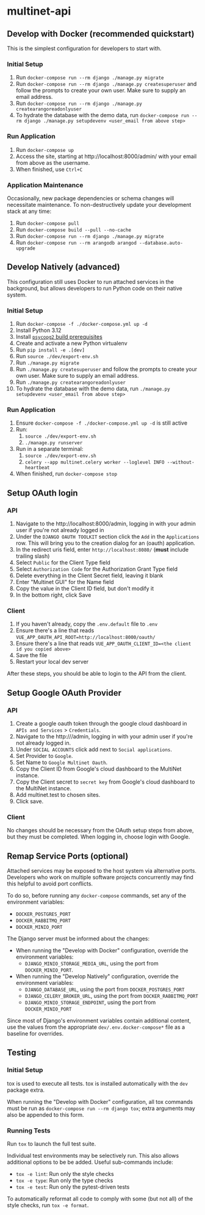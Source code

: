 # multinet-api

## Develop with Docker (recommended quickstart)
This is the simplest configuration for developers to start with.

### Initial Setup
1. Run `docker-compose run --rm django ./manage.py migrate`
2. Run `docker-compose run --rm django ./manage.py createsuperuser`
   and follow the prompts to create your own user. Make sure to supply an email address.
3. Run `docker-compose run --rm django ./manage.py createarangoreadonlyuser`
4. To hydrate the database with the demo data, run `docker-compose run --rm django ./manage.py setupdevenv <user_email from above step>`

### Run Application
1. Run `docker-compose up`
2. Access the site, starting at http://localhost:8000/admin/ with your email from above as the username.
3. When finished, use `Ctrl+C`

### Application Maintenance
Occasionally, new package dependencies or schema changes will necessitate
maintenance. To non-destructively update your development stack at any time:
1. Run `docker-compose pull`
2. Run `docker-compose build --pull --no-cache`
3. Run `docker-compose run --rm django ./manage.py migrate`
4. Run `docker-compose run --rm arangodb arangod --database.auto-upgrade`

## Develop Natively (advanced)
This configuration still uses Docker to run attached services in the background,
but allows developers to run Python code on their native system.

### Initial Setup
1. Run `docker-compose -f ./docker-compose.yml up -d`
2. Install Python 3.12
3. Install
   [`psycopg2` build prerequisites](https://www.psycopg.org/docs/install.html#build-prerequisites)
4. Create and activate a new Python virtualenv
5. Run `pip install -e .[dev]`
6. Run `source ./dev/export-env.sh`
7. Run `./manage.py migrate`
8. Run `./manage.py createsuperuser` and follow the prompts to create your own user. Make sure to supply an email address.
9. Run `./manage.py createarangoreadonlyuser`
10. To hydrate the database with the demo data, run `./manage.py setupdevenv <user_email from above step>`

### Run Application
1.  Ensure `docker-compose -f ./docker-compose.yml up -d` is still active
2. Run:
   1. `source ./dev/export-env.sh`
   2. `./manage.py runserver`
3. Run in a separate terminal:
   1. `source ./dev/export-env.sh`
   2. `celery --app multinet.celery worker --loglevel INFO --without-heartbeat`
4. When finished, run `docker-compose stop`

## Setup OAuth login
### API
1. Navigate to the http://localhost:8000/admin, logging in with your admin user if you're not already logged in
2. Under the `DJANGO OAUTH TOOLKIT` section click the `Add` in the `Applications` row. This will bring you to the creation dialog for an (oauth) application.
3. In the redirect uris field, enter `http://localhost:8080/` (**must** include trailing slash)
4. Select `Public` for the Client Type field
5. Select `Authorization Code` for the Authorization Grant Type field
6. Delete everything in the Client Secret field, leaving it blank
7. Enter "Multinet GUI" for the Name field
8. Copy the value in the Client ID field, but don't modify it
9. In the bottom right, click Save

### Client
1. If you haven't already, copy the `.env.default` file to `.env`
2. Ensure there's a line that reads `VUE_APP_OAUTH_API_ROOT=http://localhost:8000/oauth/`
3. Ensure there's a line that reads `VUE_APP_OAUTH_CLIENT_ID=<the client id you copied above>`
4. Save the file
5. Restart your local dev server

After these steps, you should be able to login to the API from the client.

## Setup Google OAuth Provider
### API
1. Create a google oauth token through the google cloud dashboard in `APIs and Services` > `Credentials`.
2. Navigate to the http://<server address>/admin, logging in with your admin user if you're not already logged in.
3. Under `SOCIAL ACCOUNTS` click add next to `Social applications`.
4. Set Provider to `Google`.
5. Set Name to `Google Multinet Oauth`.
6. Copy the Client ID from Google's cloud dashboard to the MultiNet instance.
7. Copy the Client secret to `secret key` from Google's cloud dashboard to the MultiNet instance.
8. Add multinet.test to chosen sites.
9. Click save.

### Client
No changes should be necessary from the OAuth setup steps from above, but they must be completed.
When logging in, choose login with Google.

## Remap Service Ports (optional)
Attached services may be exposed to the host system via alternative ports. Developers who work
on multiple software projects concurrently may find this helpful to avoid port conflicts.

To do so, before running any `docker-compose` commands, set any of the environment variables:
* `DOCKER_POSTGRES_PORT`
* `DOCKER_RABBITMQ_PORT`
* `DOCKER_MINIO_PORT`

The Django server must be informed about the changes:
* When running the "Develop with Docker" configuration, override the environment variables:
  * `DJANGO_MINIO_STORAGE_MEDIA_URL`, using the port from `DOCKER_MINIO_PORT`.
* When running the "Develop Natively" configuration, override the environment variables:
  * `DJANGO_DATABASE_URL`, using the port from `DOCKER_POSTGRES_PORT`
  * `DJANGO_CELERY_BROKER_URL`, using the port from `DOCKER_RABBITMQ_PORT`
  * `DJANGO_MINIO_STORAGE_ENDPOINT`, using the port from `DOCKER_MINIO_PORT`

Since most of Django's environment variables contain additional content, use the values from
the appropriate `dev/.env.docker-compose*` file as a baseline for overrides.

## Testing
### Initial Setup
tox is used to execute all tests.
tox is installed automatically with the `dev` package extra.

When running the "Develop with Docker" configuration, all tox commands must be run as
`docker-compose run --rm django tox`; extra arguments may also be appended to this form.

### Running Tests
Run `tox` to launch the full test suite.

Individual test environments may be selectively run.
This also allows additional options to be be added.
Useful sub-commands include:
* `tox -e lint`: Run only the style checks
* `tox -e type`: Run only the type checks
* `tox -e test`: Run only the pytest-driven tests

To automatically reformat all code to comply with
some (but not all) of the style checks, run `tox -e format`.
